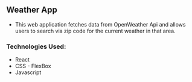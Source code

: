## Weather App

- This web application fetches data from OpenWeather Api and allows users to search via zip code for the current weather in that area.

### Technologies Used:
- React
- CSS - FlexBox
- Javascript

